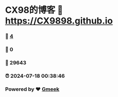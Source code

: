 # CX98的博客 :link: https://CX9898.github.io 
### :page_facing_up: [4](https://CX9898.github.io/tag.html) 
### :speech_balloon: 0 
### :hibiscus: 29643 
### :alarm_clock: 2024-07-18 00:38:46 
### Powered by :heart: [Gmeek](https://github.com/Meekdai/Gmeek)
